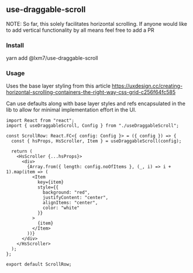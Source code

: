 ## use-draggable-scroll

NOTE: So far, this solely facilitates horizontal scrolling. If anyone would like to add vertical functionality by all means feel free to add a PR

### Install

yarn add @lxm7/use-draggable-scroll

### Usage
Uses the base layer styling from this article <a href='https://uxdesign.cc/creating-horizontal-scrolling-containers-the-right-way-css-grid-c256f64fc585'>https://uxdesign.cc/creating-horizontal-scrolling-containers-the-right-way-css-grid-c256f64fc585</a>

Can use defaults along with base layer styles and refs encapsulated in the lib to allow for minimal implementation effort in the UI.

```
import React from "react";
import { useDraggableScroll, Config } from "./useDraggableScroll";

const ScrollRow: React.FC<{ config: Config }> = ({ config }) => {
  const { hsProps, HsScroller, Item } = useDraggableScroll(config);

  return (
    <HsScroller {...hsProps}>
      <div>
        {Array.from({ length: config.noOfItems }, (_, i) => i + 1).map(item => (
          <Item
            key={item}
            style={{
              background: "red",
              justifyContent: "center",
              alignItems: "center",
              color: "white"
            }}
          >
            {item}
          </Item>
        ))}
      </div>
    </HsScroller>
  );
};

export default ScrollRow;

```
